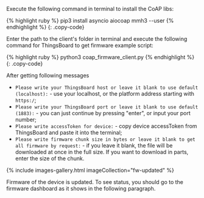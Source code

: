 Execute the following command in terminal to install the CoAP libs:

{% highlight ruby %}
pip3 install asyncio aiocoap mmh3 --user
{% endhighlight %}
{: .copy-code}

Enter the path to the client's folder in terminal and execute the following command for ThingsBoard
to get firmware example script:

{% highlight ruby %}
python3 coap_firmware_client.py 
{% endhighlight %}
{: .copy-code}

After getting following messages
- `Please write your ThingsBoard host or leave it blank to use default (localhost):` - use your localhost, or the platform address starting with `https:/`;
- `Please write your ThingsBoard port or leave it blank to use default (1883):` - you can just continue by pressing "enter", or 
input your port number;
- `Please write accessToken for device:` - copy device accessToken from ThingsBoard and paste it into the terminal;
- `Please write firmware chunk size in bytes or leave it blank to get all firmware by request:` - if you leave it blank, the file will be downloaded at once
in the full size. If you want to download in parts, enter the size of the chunk.

{% include images-gallery.html imageCollection="fw-updated" %}

Firmware of the device is updated. To see status, you should go to the firmware dashboard as it shows in the following paragraph.

